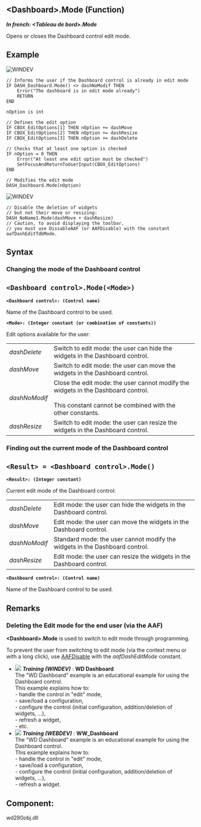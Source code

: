 


## &lt;Dashboard&gt;.Mode (Function)

***In french: &lt;Tableau de bord&gt;.Mode***



<a name="XUse"></a>
<a name="Use"></a>
<a name="description"></a>
Opens or closes the Dashboard control edit mode.




<a name="Example1"></a>
<a name="sample_code"></a>

## Example

![WINDEV](https://doc.pcsoft.fr/ext/images/us/WD.png) 
```wl
// Informs the user if the Dashboard control is already in edit mode
IF DASH_Dashboard.Mode() <> dashNoModif THEN
	Error("The dashboard is in edit mode already")
	RETURN
END

nOption is int

// Defines the edit option
IF CBOX_EditOptions[1] THEN nOption += dashMove
IF CBOX_EditOptions[2] THEN nOption += dashResize
IF CBOX_EditOptions[3] THEN nOption += dashDelete

// Checks that at least one option is checked
IF nOption = 0 THEN
	Error("At least one edit option must be checked")
	SetFocusAndReturnToUserInput(CBOX_EditOptions)
END

// Modifies the edit mode
DASH_Dashboard.Mode(nOption)
```
![WINDEV](https://doc.pcsoft.fr/ext/images/us/WD.png) 
```wl
// Disable the deletion of widgets 
// but not their move or resizing:
DASH_NoName1.Mode(dashMove + dashResize)
// Caution, to avoid displaying the toolbar, 
// you must use DissableAAF (or AAFDisable) with the constant aafDashEditTdbMode.
```

<a name="XSYNTAX"></a>

## Syntax
<a name="SYNTAX1"></a>

### Changing the mode of the Dashboard control 

`<Dashboard control>.Mode(<Mode>)`
---

**`<Dashboard control>: (Control name)`**

Name of the Dashboard control to be used.

**`<Mode>: (Integer constant (or combination of constants))`**

Edit options available for the user: 


|   |   |
| --- | --- |
| *dashDelete* | Switch to edit mode: the user can hide the widgets in the Dashboard control. |
| *dashMove* | Switch to edit mode: the user can move the widgets in the Dashboard control. |
| *dashNoModif* | Close the edit mode: the user cannot modify the widgets in the Dashboard control.<br><br>This constant cannot be combined with the other constants. |
| *dashResize* | Switch to edit mode: the user can resize the widgets in the Dashboard control. |




<a name="SYNTAX2"></a>

### Finding out the current mode of the Dashboard control

`<Result> = <Dashboard control>.Mode()`
---

**`<Result>: (Integer constant)`**

Current edit mode of the Dashboard control: 


|   |   |
| --- | --- |
| *dashDelete* | Edit mode: the user can hide the widgets in the Dashboard control. |
| *dashMove* | Edit mode: the user can move the widgets in the Dashboard control. |
| *dashNoModif* | Standard mode: the user cannot modify the widgets in the Dashboard control. |
| *dashResize* | Edit mode: the user can resize the widgets in the Dashboard control. |



**`<Dashboard control>: (Control name)`**

Name of the Dashboard control to be used.



<a name="NOTE0"></a>
<a name="NOTE0_1"></a>

## Remarks


### Deleting the Edit mode for the end user (via the AAF)
<a name="deleting_the_edit_mode_for_the_end_user_via_the_aaf_ELTPARAGRAPHE000281"></a>

**&lt;Dashboard&gt;.Mode** is used to switch to edit mode through programming. 

To prevent the user from switching to edit mode (via the context menu or with a long click), use [AAFDisable](../WDLang1/1000022018.md) with the *aafDashEditMode* constant.


- ![](https://doc.pcsoft.fr/en-US/images/image.awp?langid=3&name=WDDashboard.gif) ***Training (WINDEV)*** : **WD Dashboard** <br>The "WD Dashboard" example is an educational example for using the Dashboard control.<br>This example explains how to:<br>- handle the control in "edit" mode,<br>- save/load a configuration,<br>- configure the control (initial configuration, addition/deletion of widgets, ...),<br>- refresh a widget,<br>- etc.
- ![](https://doc.pcsoft.fr/en-US/images/image.awp?langid=3&name=WW_Dashboard.gif) ***Training (WEBDEV)*** : **WW_Dashboard** <br>The "WD Dashboard" example is an educational example for using the Dashboard control.<br>This example explains how to:<br>- handle the control in "edit" mode, <br>- save/load a configuration, <br>- configure the control (initial configuration, addition/deletion of widgets, ...), <br>- refresh a widget.

<a name="XComponent"></a>

## Component:
wd280obj.dll
